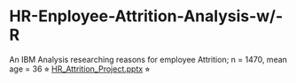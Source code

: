 # HR-Enployee-Attrition-Analysis-w/-R
An IBM Analysis researching reasons for employee Attrition; n = 1470, mean age = 36  ⭐︎
[HR_Attrition_Project.pptx](https://github.com/user-attachments/files/19061026/HR_Attrition_Project.pptx) ⭐︎


